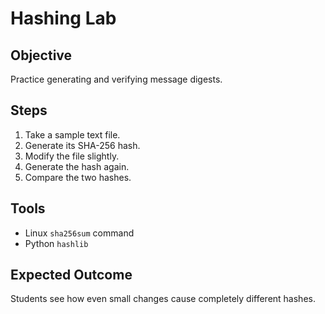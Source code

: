# Hashing Lab

## Objective
Practice generating and verifying message digests.

## Steps
1. Take a sample text file.
2. Generate its SHA-256 hash.
3. Modify the file slightly.
4. Generate the hash again.
5. Compare the two hashes.

## Tools
- Linux `sha256sum` command
- Python `hashlib`

## Expected Outcome
Students see how even small changes cause completely different hashes.
